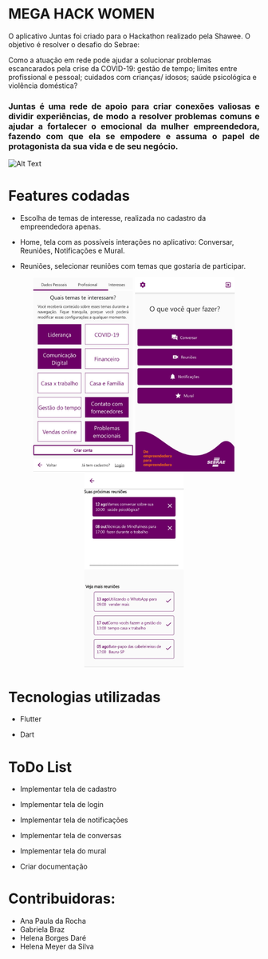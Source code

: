 # MEGA HACK WOMEN

O aplicativo Juntas foi criado para o Hackathon realizado pela Shawee. O objetivo é resolver o desafio do Sebrae: 

Como a atuação em rede pode ajudar a solucionar problemas escancarados pela crise da COVID-19: gestão de tempo; limites entre profissional e pessoal; cuidados com crianças/ idosos; saúde psicológica e violência doméstica?

### <p align=justify> Juntas é uma rede de apoio para criar conexões valiosas e dividir experiências, de modo a resolver problemas comuns e ajudar a fortalecer o emocional da mulher empreendedora, fazendo com que ela se empodere e assuma o papel de protagonista da sua vida e de seu negócio. </p>

![Alt Text](https://github.com/helenabdr/mega-hack-women/blob/master/images/demo%20(1).gif)


# Features codadas

* Escolha de temas de interesse, realizada no cadastro da empreendedora apenas.

* Home, tela com as possíveis interações no aplicativo: Conversar, Reuniões, Notificações e Mural.

* Reuniões, selecionar reuniões com temas que gostaria de participar.

<p align=center> <img src="https://github.com/helenabdr/mega-hack-women/blob/master/images/escolha_temas.jpeg" alt="drawing" width="200"/> <img src="https://github.com/helenabdr/mega-hack-women/blob/master/images/menu.jpeg" alt="drawing" width="200"/> <img src="https://github.com/helenabdr/mega-hack-women/blob/master/images/reunioes.jpeg" alt="drawing" width="200"/>  </p>


# Tecnologias utilizadas

* Flutter

* Dart

# ToDo List

* Implementar tela de cadastro

* Implementar tela de login

* Implementar tela de notificações

* Implementar tela de conversas

* Implementar tela do mural

* Criar documentação

# Contribuidoras:

* Ana Paula da Rocha
* Gabriela Braz
* Helena Borges Daré
* Helena Meyer da Silva


